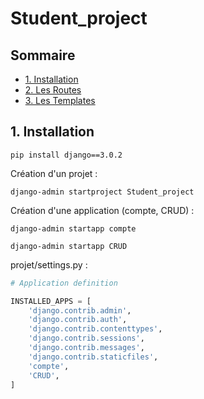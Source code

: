 # Student_project

## Sommaire 

* [1. Installation](#Section_1)
* [2. Les Routes](#Section_2)
* [3. Les Templates](#Section_3)


## 1. Installation<a class="anchor" id="section_1"></a>  


```
pip install django==3.0.2
```
Création d'un projet :
```
django-admin startproject Student_project
```
Création d'une application (compte, CRUD) :

```
django-admin startapp compte
```
```
django-admin startapp CRUD
```

projet/settings.py :

```python
# Application definition

INSTALLED_APPS = [
    'django.contrib.admin',
    'django.contrib.auth',
    'django.contrib.contenttypes',
    'django.contrib.sessions',
    'django.contrib.messages',
    'django.contrib.staticfiles',
    'compte',
    'CRUD',
]
```